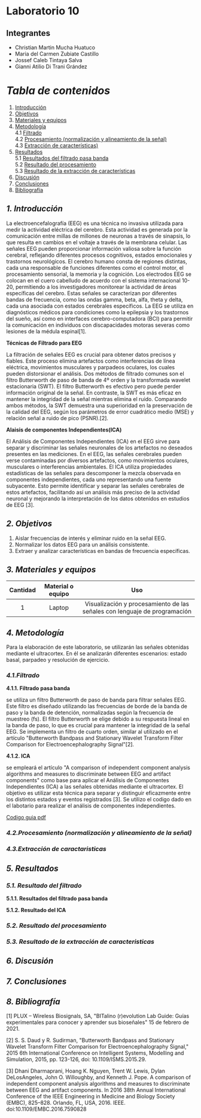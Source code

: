 
# Laboratorio 10
## Integrantes
- Christian Martin Mucha Huatuco
- Maria del Carmen Zubiate Castillo
- Jossef Caleb Tintaya Salva
- Gianni Atilio Di Trani Grández

# *Tabla de contenidos*

1. [Introducción](#id1)
2. [Objetivos](#id2)
3. [Materiales y equipos](#id3)
4. [Metodología](#id4)\
     4.1 [Filtrado](#id5)\
     4.2 [Procesamiento (normalización y alineamiento de la señal)](#id6)\
     4.3 [Extracción de características)](#id7)
5. [Resultados](#id8)\
     5.1 [Resultados del filtrado pasa banda](#id9)\
     5.2 [Resultado del procesamiento](#id10)\
     5.3 [Resultado de la extracción de características](#id11)
6. [Discusión](#id12)
7. [Conclusiones](#id12)
8. [Bibliografía](#id13)
   
## *1. Introducción* <a name="id1"></a>

La electroencefalografía (EEG) es una técnica no invasiva utilizada para medir la actividad eléctrica del cerebro. Esta actividad es generada por la comunicación entre millas de millones de neuronas a través de sinapsis, lo que resulta en cambios en el voltaje a través de la membrana celular. Las señales EEG pueden proporcionar información valiosa sobre la función cerebral, reflejando diferentes procesos cognitivos, estados emocionales y trastornos neurológicos. El cerebro humano consta de regiones distintas, cada una responsable de funciones diferentes como el control motor, el procesamiento sensorial, la memoria y la cognición. Los electrodos EEG se colocan en el cuero cabelludo de acuerdo con el sistema internacional 10-20, permitiendo a los investigadores monitorear la actividad de áreas específicas del cerebro. Estas señales se caracterizan por diferentes bandas de frecuencia, como las ondas gamma, beta, alfa, theta y delta, cada una asociada con estados cerebrales específicos. La EEG se utiliza en diagnósticos médicos para condiciones como la epilepsia y los trastornos del sueño, así como en interfaces cerebro-computadora (BCI) para permitir la comunicación en individuos con discapacidades motoras severas como lesiones de la médula espinal[1].

**Técnicas de Filtrado para EEG**

La filtración de señales EEG es crucial para obtener datos precisos y fiables. Este proceso elimina artefactos como interferencias de línea eléctrica, movimientos musculares y parpadeos oculares, los cuales pueden distorsionar el análisis. Dos métodos de filtrado comunes son el filtro Butterworth de paso de banda de 4º orden y la transformada wavelet estacionaria (SWT). El filtro Butterworth es efectivo pero puede perder información original de la señal. En contraste, la SWT es más eficaz en mantener la integridad de la señal mientras elimina el ruido. Comparando ambos métodos, la SWT demuestra una superioridad en la preservación de la calidad del EEG, según los parámetros de error cuadrático medio (MSE) y relación señal a ruido de pico (PSNR).[2].

**Alaisis de componentes Independientes(ICA)**

El Análisis de Componentes Independientes (ICA) en el EEG sirve para separar y discriminar las señales neuronales de los artefactos no deseados presentes en las mediciones. En el EEG, las señales cerebrales pueden verse contaminadas por diversos artefactos, como movimientos oculares, musculares o interferencias ambientales. El ICA utiliza propiedades estadísticas de las señales para descomponer la mezcla observada en componentes independientes, cada uno representando una fuente subyacente. Esto permite identificar y separar las señales cerebrales de estos artefactos, facilitando así un análisis más preciso de la actividad neuronal y mejorando la interpretación de los datos obtenidos en estudios de EEG [3].

## *2. Objetivos* <a name="id2"></a>

1. Aislar frecuencias de interés y eliminar ruido en la señal EEG.
3. Normalizar los datos EEG para un análisis consistente.
4. Extraer y analizar características en bandas de frecuencia específicas.

## *3. Materiales y equipos* <a name="id3"></a>

| Cantidad |	Material o equipo |	Uso
|:------------:|:---------------:|:------------:|
| 1	| Laptop	| Visualización y procesamiento de las señales con lenguaje de programación

## *4. Metodología* <a name="id4"></a>

Para la elaboración de este laboratorio, se utilizarán las señales obtenidas mediante el ultracortex. En él se analizarán diferentes escenarios: estado basal, parpadeo y resolución de ejercicio.

### *4.1.Filtrado* <a name="id5"></a>

**4.1.1. Filtrado pasa banda**

se utiliza un filtro Butterworth de paso de banda para filtrar señales EEG. Este filtro es diseñado utilizando las frecuencias de borde de la banda de paso y la banda de detención, normalizadas según la frecuencia de muestreo (fs). El filtro Butterworth se elige debido a su respuesta lineal en la banda de paso, lo que es crucial para mantener la integridad de la señal EEG. Se implementa un filtro de cuarto orden, similar al utilizado en el artículo "Butterworth Bandpass and Stationary Wavelet Transform Filter Comparison for
Electroencephalography Signal"[2].

**4.1.2. ICA**

se empleará el artículo "A comparison of independent component analysis algorithms and measures to discriminate between EEG and artifact components" como base para aplicar el Análisis de Componentes Independientes (ICA) a las señales obtenidas mediante el ultracortex. El objetivo es utilizar esta técnica para separar y distinguir eficazmente entre los distintos estados y eventos registrados [3]. Se utilizo el codigo dado en el labotario para realizar el análisis de componentes independientes. 

[Codigo guia pdf](./musculo_ica-guia)
### *4.2.Procesamiento (normalización y alineamiento de la señal)* <a name="id6"></a>


### *4.3.Extracción de caractaristicas* <a name="id7"></a>

## *5. Resultados* <a name="id8"></a>


### *5.1. Resultado del filtrado* <a name="id9"></a>

**5.1.1. Resultados del filtrado pasa banda**


**5.1.2. Resultado del ICA**


### *5.2. Resultado del procesamiento* <a name="id10"></a>


### *5.3. Resultado de la extracción de caracteristicas* <a name="id11"></a>



## *6. Discusión* <a name="id12"></a>

## *7. Conclusiones* <a name="id13"></a>


## *8. Bibliografía* <a name="id14"></a>

[1] PLUX – Wireless Biosignals, SA, "BITalino (r)evolution Lab Guide: Guías experimentales para conocer y aprender sus bioseñales" 15 de febrero de 2021.

[2] S. S. Daud y R. Sudirman, "Butterworth Bandpass and Stationary Wavelet Transform Filter Comparison for Electroencephalography Signal," 2015 6th International Conference on Intelligent Systems, Modelling and Simulation, 2015, pp. 123-126, doi: 10.1109/ISMS.2015.29.

[3] Dhani Dharmaprani, Hoang K. Nguyen, Trent W. Lewis, Dylan DeLosAngeles, John O. Willoughby, and Kenneth J. Pope. A comparison of independent component analysis algorithms and measures to discriminate between EEG and artifact components. In 2016 38th Annual International Conference of the IEEE Engineering in Medicine and Biology Society (EMBC), 825–828. Orlando, FL, USA, 2016. IEEE. doi:10.1109/EMBC.2016.7590828
